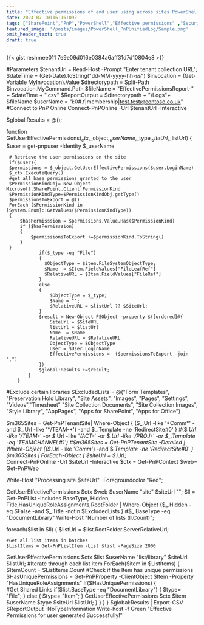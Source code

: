 ```yaml
---
title: "Effective permissions of end user using across sites PowerShell"
date: 2024-07-10T16:16:09Z
tags: ["SharePoint","PnP","PowerShell","Effective permissions" ,"Security","Permissions"]
featured_image: '/posts/images/PowerShell_PnPUnifiedLog/Sample.png'
omit_header_text: true
draft: true
---
```


{{< gist reshmee011 7e9e09d016e0384a6aff31d7d10804e8 >}}

#Parameters
$tenantUrl = Read-Host -Prompt "Enter tenant collection URL";
$dateTime = (Get-Date).toString("dd-MM-yyyy-hh-ss")
$invocation = (Get-Variable MyInvocation).Value
$directorypath = Split-Path $invocation.MyCommand.Path
$fileName = "EffectivePermissionsReport-" + $dateTime + ".csv"
$ReportOutput = $directorypath + "\Logs\"+ $fileName
$userName =  "i:0#.f|membership|test.test@contoso.co.uk"
#Connect to PnP Online
Connect-PnPOnline -Url $tenantUrl -Interactive

$global:Results = @();

function GetUserEffectivePermissions($_ctx,$_object,$_userName,$_type,$_siteUrl,$_listUrl)
{
    $user = get-pnpuser -Identity $_userName

     # Retrieve the user permissions on the site
     if($user){
     $permissions = $_object.GetUserEffectivePermissions($user.LoginName)
     $_ctx.ExecuteQuery()
     #get all base permissions granted to the user
     $PermissionKindObj= New-Object Microsoft.SharePoint.Client.PermissionKind 
     $PermissionKindType=$PermissionKindObj.getType()
     $permissionsToExport = @()
     ForEach ($PermissionKind in [System.Enum]::GetValues($PermissionKindType))
     {
         $hasPermisssion = $permissions.Value.Has($PermissionKind)
         if ($hasPermisssion)
         {
             $permissionsToExport +=$permissionKind.ToString()                   
         }
     }
                if($_type -eq "File")
                {
                  $ObjectType = $item.FileSystemObjectType; 
                  $Name  = $Item.FieldValues["FileLeafRef"]           
                  $RelativeURL = $Item.FieldValues["FileRef"]
                }
                else
                {
                    $ObjectType = $_type;
                    $Name = "";
                    $RelativeURL = $listUrl ?? $SiteUrl;
                }
                $result = New-Object PSObject -property $([ordered]@{
                    SiteUrl = $SiteURL
                    listUrl = $listUrl
                    Name  = $Name           
                    RelativeURL = $RelativeURL
                    ObjectType = $ObjectType
                    User = $User.LoginName
                    EffectivePermissions =  ($permissionsToExport -join ",")
                })
                $global:Results +=$result;
            }
        }

#Exclude certain libraries
$ExcludedLists = @("Form Templates", "Preservation Hold Library", "Site Assets", "Images", "Pages", "Settings", "Videos","Timesheet"
    "Site Collection Documents", "Site Collection Images", "Style Library", "AppPages", "Apps for SharePoint", "Apps for Office")

$m365Sites = Get-PnPTenantSite| Where-Object { ($_.Url -like '*Comm*' -and $_.Url -like '*/TEAM-*') -and $_.Template -ne 'RedirectSite#0' } #($_.Url -like '*/TEAM-*' -or  $_.Url -like '*/ACT-*' -or  $_.Url -like '*/PROJ-*' -or $_.Template -eq 'TEAMCHANNEL#1')
#$m365Sites = Get-PnPTenantSite -Detailed | Where-Object {($_.Url -like '*Comm*') -and $_.Template -ne 'RedirectSite#0' }
$m365Sites | ForEach-Object {
$siteUrl = $_.Url;     
Connect-PnPOnline -Url $siteUrl -Interactive
$ctx = Get-PnPContext
$web= Get-PnPWeb

Write-Host "Processing site $siteUrl"  -Foregroundcolor "Red"; 

GetUserEffectivePermissions $ctx $web $userName "site" $siteUrl "";
$ll = Get-PnPList -Includes BaseType, Hidden, Title,HasUniqueRoleAssignments,RootFolder | Where-Object {$_.Hidden -eq $False -and $_.Title -notin $ExcludedLists } #$_.BaseType -eq "DocumentLibrary" 
  Write-Host "Number of lists $($ll.Count)";

  foreach($list in $ll)
  {
    $listUrl = $list.RootFolder.ServerRelativeUrl;       

    #Get all list items in batches
    $ListItems = Get-PnPListItem -List $list -PageSize 2000 

 GetUserEffectivePermissions $ctx $list $userName "list/library" $siteUrl $listUrl;
        #Iterate through each list item
        ForEach($item in $ListItems)
        {
            $ItemCount = $ListItems.Count
            #Check if the Item has unique permissions
            $HasUniquePermissions = Get-PnPProperty -ClientObject $Item -Property "HasUniqueRoleAssignments"
            If($HasUniquePermissions)
            {       
                #Get Shared Links
                if($list.BaseType -eq "DocumentLibrary")
                {
                    $type= "File";
                }
                else
                {
                    $type= "Item";
                }
                GetUserEffectivePermissions $ctx $item $userName $type $siteUrl $listUrl;
            }
        }
    }
 }
  $global:Results | Export-CSV $ReportOutput -NoTypeInformation
Write-host -f Green "Effective Permissions for user generated Successfully!"